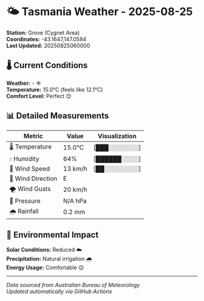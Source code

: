 # 🌤️ Tasmania Weather - 2025-08-25

**Station:** Grove (Cygnet Area)  
**Coordinates:** -43.1647,147.0584  
**Last Updated:** 20250825060000

## 🌡️ Current Conditions

**Weather:** - ☀️  
**Temperature:** 15.0°C (feels like 12.1°C)  
**Comfort Level:** Perfect 😌

## 📊 Detailed Measurements

| Metric | Value | Visualization |
|--------|-------|---------------|
| 🌡️ Temperature | 15.0°C | [███░░░░░░░] |
| 💧 Humidity | 64% | [██████░░░░] |
| 💨 Wind Speed | 13 km/h | [██░░░░░░░░] |
| 🧭 Wind Direction | E | |
| 🌪️ Wind Gusts | 20 km/h | |
| 🔽 Pressure | N/A hPa | |
| 🌧️ Rainfall | 0.2 mm | |

## 🌱 Environmental Impact

**Solar Conditions:** Reduced ☁️  
**Precipitation:** Natural irrigation 🌧️  
**Energy Usage:** Comfortable 😌

---
*Data sourced from Australian Bureau of Meteorology*  
*Updated automatically via GitHub Actions*
